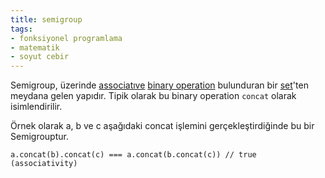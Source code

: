 ```yaml
---
title: semigroup
tags:
- fonksiyonel programlama
- matematik
- soyut cebir
---
```


Semigroup, üzerinde [associatıve](/associatıve) [binary operation](/binary-operation) bulunduran bir [set](/set)'ten meydana gelen yapıdır. Tipik olarak bu binary operation ``concat`` olarak isimlendirilir.

Örnek olarak a, b ve c aşağıdaki concat işlemini gerçekleştirdiğinde bu bir Semigrouptur.
```
a.concat(b).concat(c) === a.concat(b.concat(c)) // true (associativity)
```

